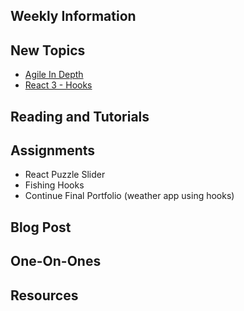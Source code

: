 ## Weekly Information

## New Topics

- [Agile In Depth]()
- [React 3 - Hooks]()

## Reading and Tutorials

## Assignments

- React Puzzle Slider
- Fishing Hooks
- Continue Final Portfolio (weather app using hooks)

## Blog Post

## One-On-Ones

## Resources
